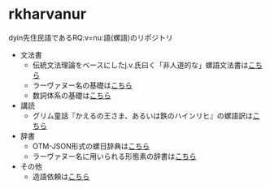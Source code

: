 # rkharvanur
dyin先住民語であるRQ:v=nu:語(螺語)のリポジトリ
- 文法書
	- 伝統文法理論をベースにしたj.v.氏曰く「非人道的な」螺語文法書は[こちら](https://github.com/SkurlavenijaMavija/rkharvanur/blob/master/grammar.md)
	- ラーヴァヌー名の基礎は[こちら](https://github.com/SkurlavenijaMavija/rkharvanur/blob/master/naming.md)
	- 数詞体系の基礎は[こちら](https://github.com/SkurlavenijaMavija/rkharvanur/blob/master/numerals.md)
- 講読
	- グリム童話『かえるの王さま、あるいは鉄のハインリヒ』の螺語訳は[こちら](https://github.com/SkurlavenijaMavija/rkharvanur/blob/master/KHM001.md)
- 辞書
	- OTM-JSON形式の螺日辞典は[こちら](https://github.com/SkurlavenijaMavija/rkharvanur/blob/master/%E8%9E%BA%E6%97%A5%E8%BE%9E%E5%85%B8.json)
	- ラーヴァヌー名に用いられる形態素の辞書は[こちら](https://github.com/SkurlavenijaMavija/rkharvanur/blob/master/%E3%83%A9%E3%83%BC%E3%83%B4%E3%82%A1%E3%83%8C%E3%83%BC%E4%BA%BA%E5%90%8D%E7%94%A8%E5%BD%A2%E6%85%8B%E7%B4%A0%E8%BE%9E%E5%85%B8.json)
- その他
	- 造語依頼は[こちら](https://forms.gle/ptJ82WF6SoybmFK97)
